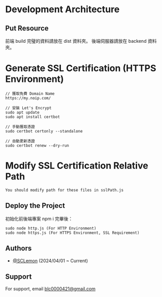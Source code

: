
# Development Architecture

## Put Resource
前端 build 完璧的資料請放在 dist 資料夾。
後端伺服器請放在 backend 資料夾。

# Generate SSL Certification (HTTPS Environment)
```
// 獲取免費 Domain Name
https://my.noip.com/

// 安裝 Let's Encrypt
sudo apt update
sudo apt install certbot

// 手動獲取憑證
sudo certbot certonly --standalone

// 自動更新憑證
sudo certbot renew --dry-run

```
# Modify SSL Certification Relative Path
```
You should modify path for these files in sslPath.js
```

## Deploy the Project
初始化前後端專案 npm i 完畢後：

```
sudo node http.js (For HTTP Environment)
sudo node https.js (For HTTPS Environment, SSL Requirement)
```


## Authors

- [@SCLemon](https://github.com/SCLemon)  (2024/04/01 ~ Current)


## Support

For support, email blc0000421@gmail.com
